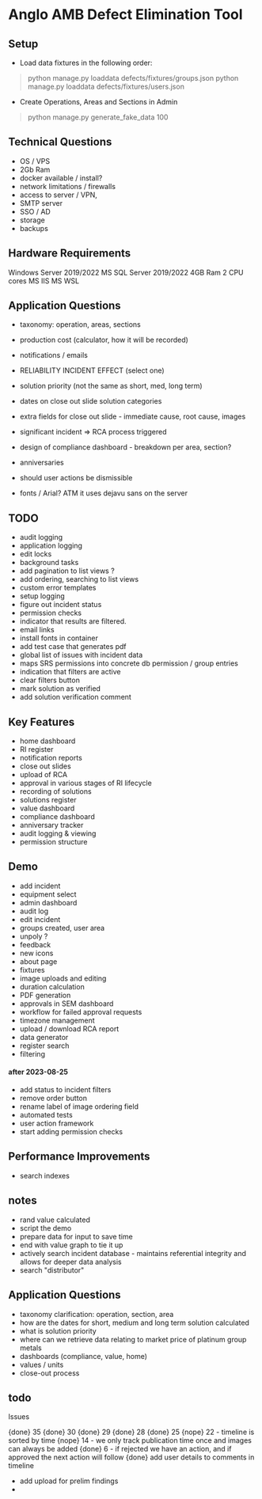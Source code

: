 # Anglo AMB Defect Elimination Tool

## Setup

- Load data fixtures in the following order:

> python manage.py loaddata defects/fixtures/groups.json
> python manage.py loaddata defects/fixtures/users.json

- Create Operations, Areas and Sections in Admin

> python manage.py generate_fake_data 100

## Technical Questions

- OS / VPS
- 2Gb Ram
- docker available / install?
- network limitations / firewalls
- access to server / VPN,
- SMTP server
- SSO / AD
- storage
- backups

## Hardware Requirements

Windows Server 2019/2022
MS SQL Server 2019/2022
4GB Ram
2 CPU cores
MS IIS
MS WSL

## Application Questions

- taxonomy: operation, areas, sections
- production cost (calculator, how it will be recorded)
- notifications / emails
- RELIABILITY INCIDENT EFFECT (select one)
- solution priority (not the same as short, med, long term)
- dates on close out slide solution categories
- extra fields for close out slide - immediate cause, root cause, images
- significant incident => RCA process triggered
- design of compliance dashboard - breakdown per area, section?
- anniversaries

- should user actions be dismissible
- fonts / Arial? ATM it uses dejavu sans on the server

## TODO

- audit logging
- application logging
- edit locks
- background tasks
- add pagination to list views ?
- add ordering, searching to list views
- custom error templates
- setup logging
- figure out incident status
- permission checks
- indicator that results are filtered.
- email links
- install fonts in container
- add test case that generates pdf
- global list of issues with incident data
- maps SRS permissions into concrete db permission / group entries
- indication that filters are active
- clear filters button
- mark solution as verified
- add solution verification comment

## Key Features

- home dashboard
- RI register
- notification reports
- close out slides
- upload of RCA
- approval in various stages of RI lifecycle
- recording of solutions
- solutions register
- value dashboard
- compliance dashboard
- anniversary tracker
- audit logging & viewing
- permission structure

## Demo

- add incident
- equipment select
- admin dashboard
- audit log
- edit incident
- groups created, user area
- unpoly ?
- feedback
- new icons
- about page
- fixtures
- image uploads and editing
- duration calculation
- PDF generation
- approvals in SEM dashboard
- workflow for failed approval requests
- timezone management
- upload / download RCA report
- data generator
- register search
- filtering

#### after 2023-08-25

- add status to incident filters
- remove order button
- rename label of image ordering field
- automated tests
- user action framework
- start adding permission checks

## Performance Improvements

- search indexes

## notes

- rand value calculated
- script the demo
- prepare data for input to save time
- end with value graph to tie it up
- actively search incident database - maintains referential integrity and allows for deeper data analysis
- search "distributor"

## Application Questions

- taxonomy clarification: operation, section, area
- how are the dates for short, medium and long term solution calculated
- what is solution priority
- where can we retrieve data relating to market price of platinum group metals
- dashboards (compliance, value, home)
- values / units
- close-out process


## todo

Issues

{done} 35
{done} 30
{done} 29
{done} 28
{done} 25
{nope} 22 - timeline is sorted by time
{nope} 14 - we only track publication time once and images can always be added
{done} 6 - if rejected we have an action, and if approved the next action will follow
{done} add user details to comments in timeline


- add upload for prelim findings
-
